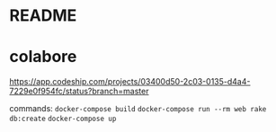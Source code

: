 # README

# colabore

https://app.codeship.com/projects/03400d50-2c03-0135-d4a4-7229e0f954fc/status?branch=master


commands: `docker-compose build`
`docker-compose run --rm web rake db:create`
`docker-compose up`